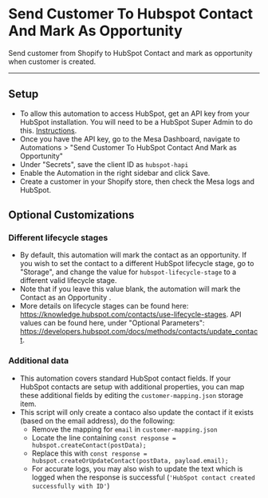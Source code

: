 # Send Customer To Hubspot Contact And Mark As Opportunity

Send customer from Shopify to HubSpot Contact and mark as opportunity when customer is created.

---

## Setup
- To allow this automation to access HubSpot, get an API key from your HubSpot installation. You will need to be a HubSpot Super Admin to do this. [Instructions](https://knowledge.hubspot.com/integrations/how-do-i-get-my-hubspot-api-key).
- Once you have the API key, go to the Mesa Dashboard, navigate to Automations > "Send Customer To HubSpot Contact And Mark as Opportunity"
- Under "Secrets", save the client ID as `hubspot-hapi`
- Enable the Automation in the right sidebar and click Save.
- Create a customer in your Shopify store, then check the Mesa logs and HubSpot. 

## Optional Customizations

### Different lifecycle stages
- By default, this automation will mark the contact as an opportunity. If you wish to set the contact to a different HubSpot lifecycle stage, go to "Storage", and change the value for `hubspot-lifecycle-stage` to a different valid lifecycle stage. 
- Note that if you leave this value blank, the automation will mark the Contact as an Opportunity .
- More details on lifecycle stages can be found here: https://knowledge.hubspot.com/contacts/use-lifecycle-stages. API values can be found here, under "Optional Parameters": https://developers.hubspot.com/docs/methods/contacts/update_contact.

### Additional data
- This automation covers standard HubSpot contact fields. If your HubSpot contacts are setup with additional properties, you can map these additional fields by editing the `customer-mapping.json` storage item.
- This script will only create a contaco also update the contact if it exists (based on the email address), do the following:
  - Remove the mapping for `email` in `customer-mapping.json`
  - Locate the line containing `const response = hubspot.createContact(postData);`
  - Replace this with `const response = hubspot.createOrUpdateContact(postData, payload.email);`
  - For accurate logs, you may also wish to update the text which is logged when the response is successful (`'HubSpot contact created successfully with ID'`)